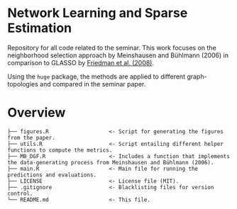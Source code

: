 # Network Learning and Sparse Estimation 

Repository for all code related to the seminar. This work focuses on the neighborhood selection
approach by Meinshausen and Bühlmann (2006) in comparison to GLASSO by [Friedman et al. (2008)](https://pubmed.ncbi.nlm.nih.gov/18079126/).

Using the `huge` package, the methods are applied to different graph-topologies and compared in the seminar paper.


# Overview
```
├── figures.R                   <- Script for generating the figures from the paper.
├── utils.R                     <- Script entailing different helper functions to compute the metrics.
├── MB_DGF.R                    <- Includes a function that implements the data-generating process from Meinshausen and Bühlmann (2006).
├── main.R                      <- Main file for running the predictions and evaluations.
├── LICENSE                     <- License file (MIT).
├── .gitignore                  <- Blacklisting files for version control.
└── README.md                   <- This file.
```